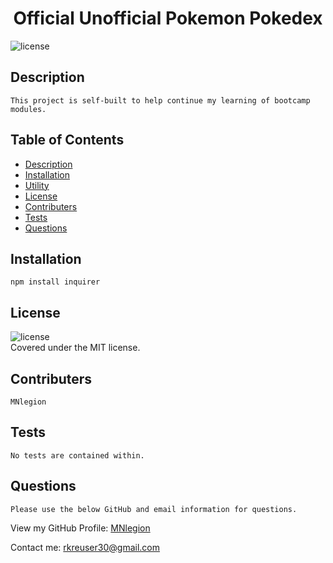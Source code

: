   <h1 align='center'>Official Unofficial Pokemon Pokedex</h1>

  ![license](https://img.shields.io/badge/license-MIT-brightgreen)

  ## Description
    This project is self-built to help continue my learning of bootcamp modules. 

  ## Table of Contents
  - [Description](#description)
  - [Installation](#install)
  - [Utility](#utility)
  - [License](#license)
  - [Contributers](#contributers)
  - [Tests](#tests)
  - [Questions](#questions)

  ## Installation
    npm install inquirer

  ## License
  ![license](https://img.shields.io/badge/license-MIT-brightgreen)
  <br />
  Covered under the MIT license.

  ## Contributers
    MNlegion

  ## Tests
    No tests are contained within. 

  ## Questions
    Please use the below GitHub and email information for questions. 

  View my GitHub Profile: [MNlegion](https://github.com/MNlegion)

  Contact me: rkreuser30@gmail.com